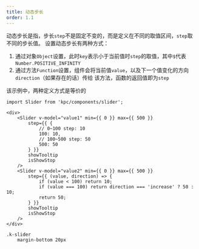 ```yaml
---
title: 动态步长
order: 1.1
---
```


动态步长是指，步长`step`不是固定不变的，而是定义在不同的取值区间，`step`取不同的步长值。
设置动态步长有两种方式：

1. 通过对象`Object`设置，此时`key`表示小于当前值时`step`的取值，其中`$`代表`Number.POSITIVE_INFINITY`
2. 通过方法`Function`设置，组件会将当前值`value`，以及下一个值变化的方向`direction`（如果存在的话）传给
该方法，函数的返回值即为`step`

该示例中，两种定义方式是等价的

```vdt
import Slider from 'kpc/components/slider';

<div>
    <Slider v-model="value1" min={{ 0 }} max={{ 500 }}
        step={{ {
            // 0~100 step: 10
            100: 10,
            // 100~500 step: 50
            500: 50
        } }}
        showTooltip
        isShowStop
    />
    <Slider v-model="value2" min={{ 0 }} max={{ 500 }}
        step={{ (value, direction) => {
            if (value < 100) return 10;
            if (value === 100) return direction === 'increase' ? 50 : 10;
            return 50;
        } }}
        showTooltip
        isShowStop
    />
</div>
```

```styl
.k-slider
    margin-bottom 20px
```
